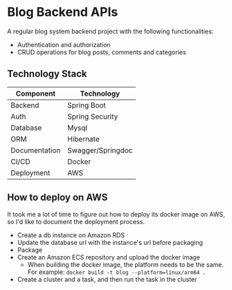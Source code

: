 # Blog Backend APIs

A regular blog system backend project with the following functionalities:

+ Authentication and authorization
+ CRUD operations for blog posts, comments and categories

## Technology Stack

| Component     | Technology        |
|---------------|-------------------|
| Backend       | Spring Boot       |
| Auth          | Spring Security   |
| Database      | Mysql             |
| ORM           | Hibernate         |
| Documentation | Swagger/Springdoc |
| CI/CD         | Docker            |
| Deployment    | AWS               |

## How to deploy on AWS

It took me a lot of time to figure out how to deploy its docker image on AWS, so I'd like to document the deployment
process.

+ Create a db instance on Amazon RDS
+ Update the database url with the instance's url before packaging
+ Package
+ Create an Amazon ECS repository and upload the docker image
  + When building the docker image, the platform needs to be the same. For
    example: ```docker build -t blog --platform=linux/arm64 .```
+ Create a cluster and a task, and then run the task in the cluster
